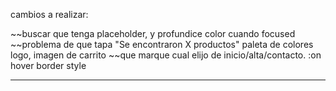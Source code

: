 cambios a realizar:

~~buscar que tenga placeholder, y profundice color cuando focused
~~problema de que tapa "Se encontraron X productos"
paleta de colores  
logo, imagen de carrito
~~que marque cual elijo de inicio/alta/contacto. :on hover 
border style 

-------


 